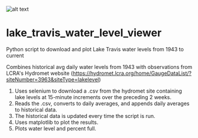 ![alt text](https://raw.githubusercontent.com/bthaman/lake_travis_water_level_viewer/sample_plots/water_level.png)
# lake_travis_water_level_viewer
Python script to download and plot Lake Travis water levels from 1943 to current

Combines historical avg daily water levels from 1943 with observations from LCRA's Hydromet website (https://hydromet.lcra.org/home/GaugeDataList/?siteNumber=3963&siteType=lakelevel)

1. Uses selenium to download a .csv from the hydromet site containing lake levels at 15-minute increments over the preceding 2 weeks.
2. Reads the .csv, converts to daily averages, and appends daily averages to historical data.
3. The historical data is updated every time the script is run.
4. Uses matplotlib to plot the results.
5. Plots water level and percent full. 
